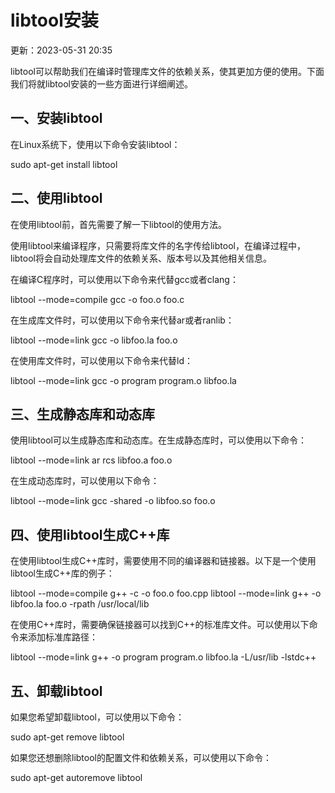 # libtool安装

更新：2023-05-31 20:35

libtool可以帮助我们在编译时管理库文件的依赖关系，使其更加方便的使用。下面我们将就libtool安装的一些方面进行详细阐述。

## 一、安装libtool

在Linux系统下，使用以下命令安装libtool：

sudo apt-get install libtool

## 二、使用libtool

在使用libtool前，首先需要了解一下libtool的使用方法。

使用libtool来编译程序，只需要将库文件的名字传给libtool，在编译过程中，libtool将会自动处理库文件的依赖关系、版本号以及其他相关信息。

在编译C程序时，可以使用以下命令来代替gcc或者clang：

libtool --mode=compile gcc -o foo.o foo.c

在生成库文件时，可以使用以下命令来代替ar或者ranlib：

libtool --mode=link gcc -o libfoo.la foo.o

在使用库文件时，可以使用以下命令来代替ld：

libtool --mode=link gcc -o program program.o libfoo.la

## 三、生成静态库和动态库

使用libtool可以生成静态库和动态库。在生成静态库时，可以使用以下命令：

libtool --mode=link ar rcs libfoo.a foo.o

在生成动态库时，可以使用以下命令：

libtool --mode=link gcc -shared -o libfoo.so foo.o

## 四、使用libtool生成C++库

在使用libtool生成C++库时，需要使用不同的编译器和链接器。以下是一个使用libtool生成C++库的例子：

libtool --mode=compile g++ -c -o foo.o foo.cpp
libtool --mode=link g++ -o libfoo.la foo.o -rpath /usr/local/lib

在使用C++库时，需要确保链接器可以找到C++的标准库文件。可以使用以下命令来添加标准库路径：

libtool --mode=link g++ -o program program.o libfoo.la -L/usr/lib -lstdc++

## 五、卸载libtool

如果您希望卸载libtool，可以使用以下命令：

sudo apt-get remove libtool

如果您还想删除libtool的配置文件和依赖关系，可以使用以下命令：

sudo apt-get autoremove libtool